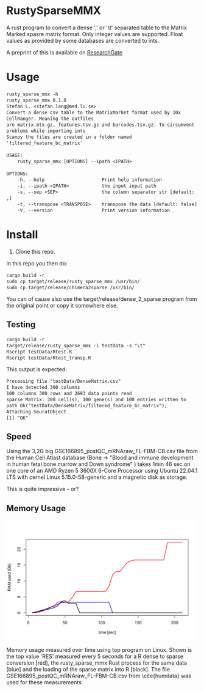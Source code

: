 # RustySparseMMX

A rust program to convert a dense ',' or '\t' separated table to the Matrix Marked spasre matrix format.
Only integer values are supported. Float values as provided by some databases are converted to ints.

A preprint of this is available on [ResearchGate](https://www.researchgate.net/publication/368667970_dense2sparse_a_Rust_program_to_convert_published_SingleCell_dense_matrices_to_the_MatrixMarket_format)
# Usage

```
rusty_sparse_mmx -h
rusty_sparse_mmx 0.1.0
Stefan L. <stefan.lang@med.lu.se>
Convert a dense csv table to the MatrixMarket format used by 10x CellRanger. Meaning the outfiles
are matrix.mtx.gz, features.tsv.gz and barcodes.tsv.gz. To circumvent problems while importing into
Scanpy the files are created in a folder named 'filtered_feature_bc_matrix'

USAGE:
    rusty_sparse_mmx [OPTIONS] --ipath <IPATH>

OPTIONS:
    -h, --help                     Print help information
    -i, --ipath <IPATH>            the input input path
    -s, --sep <SEP>                the column separator str [default: ,]
    -t, --transpose <TRANSPOSE>    transpose the data [default: false]
    -V, --version                  Print version information
```


# Install

1. Clone this repo.

In this repo you then do:

```
cargo build -r
sudo cp target/release/rusty_sparse_mmx /usr/bin/
sudo cp target/release/chimera2sparse /usr/bin/
```

You can of cause also use the target/release/dense_2_sparse program from the original point or copy it somewhere else.


## Testing

```
cargo build -r
target/release/rusty_sparse_mmx -i testData -s "\t"
Rscript testData/Rtest.R
Rscript testData/Rtest_transp.R
```

This output is expected:

```
Processing file "testData/DenseMatrix.csv"
I have detected 300 columns
100 columns 300 rows and 2693 data points read
sparse Matrix: 300 cell(s), 100 gene(s) and 100 entries written to path Ok("testData/DenseMatrix/filtered_feature_bc_matrix"); 
Attaching SeuratObject
[1] "OK"
```

## Speed

Using the 3,2G big GSE166895_postQC_mRNAraw_FL-FBM-CB.csv file from the Human Cell Atlast database (Bone -> "Blood and immune development in human fetal bone marrow and Down syndrome" )
takes 1min 46 sec on one core of an AMD Ryzen 5 3600X 6-Core Processor using Ubuntu 22.04.1 LTS with cernel Linux 5.15.0-58-generic and a magnetic disk as storage.

This is quite impressive - or?


## Memory Usage

![rusty_sparse_mmx comparative memory usage](MemoryUsage.svg)

Memory usage measured over time using top program on Linux. Shown is the top value 'RES' measured every 5 seconds for a R dense to sparse conversion [red], the rusty_sparse_mmx Rust process for the same data [blue] and the loading of the sparse matrix into R [black]. The file GSE166895_postQC_mRNAraw_FL-FBM-CB.csv from \cite{humdata} was used for these measurements